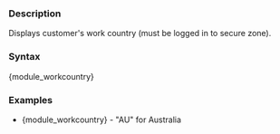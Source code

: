 <div class="description">
<h3 class="skiptoc">Description</h3>
<p>Displays customer's work country (must be logged in to secure zone).</p>
</div>
<div id="syntax">
<h3>Syntax</h3>
<p>{<span>module_workcountry</span>}</p>
</div>
<div id="Examples">
<h3>Examples</h3>
<ul>
    <li>{<span>module_workcountry</span>} - "AU" for Australia</li>
</ul>
</div>
